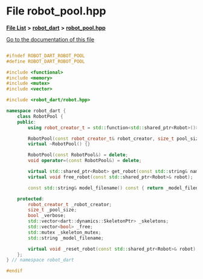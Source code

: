 

# File robot\_pool.hpp

[**File List**](files.md) **>** [**robot\_dart**](dir_166284c5f0440000a6384365f2a45567.md) **>** [**robot\_pool.hpp**](robot__pool_8hpp.md)

[Go to the documentation of this file](robot__pool_8hpp.md)

```C++

#ifndef ROBOT_DART_ROBOT_POOL
#define ROBOT_DART_ROBOT_POOL

#include <functional>
#include <memory>
#include <mutex>
#include <vector>

#include <robot_dart/robot.hpp>

namespace robot_dart {
    class RobotPool {
    public:
        using robot_creator_t = std::function<std::shared_ptr<Robot>()>;

        RobotPool(const robot_creator_t& robot_creator, size_t pool_size = 32, bool verbose = true);
        virtual ~RobotPool() {}

        RobotPool(const RobotPool&) = delete;
        void operator=(const RobotPool&) = delete;

        virtual std::shared_ptr<Robot> get_robot(const std::string& name = "robot");
        virtual void free_robot(const std::shared_ptr<Robot>& robot);

        const std::string& model_filename() const { return _model_filename; }

    protected:
        robot_creator_t _robot_creator;
        size_t _pool_size;
        bool _verbose;
        std::vector<dart::dynamics::SkeletonPtr> _skeletons;
        std::vector<bool> _free;
        std::mutex _skeleton_mutex;
        std::string _model_filename;

        virtual void _reset_robot(const std::shared_ptr<Robot>& robot);
    };
} // namespace robot_dart

#endif

```

